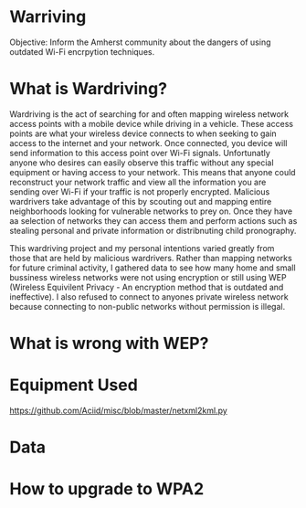# Warriving
Objective: Inform the Amherst community about the dangers of using outdated Wi-Fi encrpytion techniques.

# What is Wardriving?
Wardriving is the act of searching for and often mapping wireless network access points with a mobile device while driving in a vehicle. These access points are what your wireless device connects to when seeking to gain access to the internet and your network.  Once connected, you device will send information to this access point over Wi-Fi signals.  Unfortunatly anyone who desires can easily observe this traffic without any special equipment or having access to your network.  This means that anyone could reconstruct your network traffic and view all the information you are sending over Wi-Fi if your traffic is not properly encrypted.  Malicious wardrivers take advantage of this by scouting out and mapping entire neighborhoods looking for vulnerable networks to prey on.  Once they have aa selection of networks they can access them and perform actions such as stealing personal and private information or distribnuting child pronography.

This wardriving project and my personal intentions varied greatly from those that are held by malicious wardrivers.  Rather than mapping networks for future criminal activity, I gathered data to see how many home and small bussiness wireless networks were not using encryption or still using WEP (Wireless Equivilent Privacy - An encryption method that is outdated and ineffective).  I also refused to connect to anyones private wireless network because connecting to non-public networks without permission is illegal.  

# What is wrong with WEP?

# Equipment Used
https://github.com/Aciid/misc/blob/master/netxml2kml.py

# Data

# How to upgrade to WPA2 
